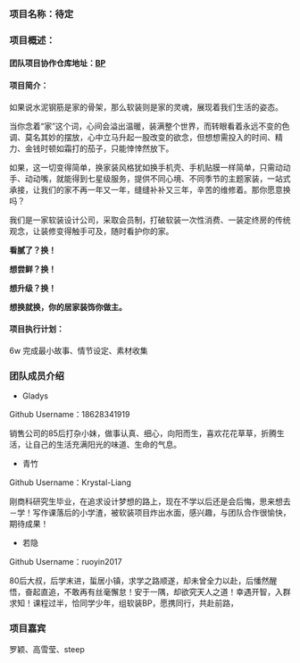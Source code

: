 ### 项目名称：待定

### 项目概述：

#### 团队项目协作仓库地址：[BP](https://github.com/18628341919/BP)

#### 项目简介：
如果说水泥钢筋是家的骨架，那么软装则是家的灵魂，展现着我们生活的姿态。

当你念着“家”这个词，心间会溢出温暖，装满整个世界，而转眼看着永远不变的色调、莫名其妙的摆放，心中立马升起一股改变的欲念，但想想需投入的时间、精力、金钱时顿如霜打的茄子，只能悻悻然放下。

如果，这一切变得简单，换家装风格犹如换手机壳、手机贴膜一样简单，只需动动手、动动嘴，就能得到七星级服务，提供不同心境、不同季节的主题家装，一站式承接，让我们的家不再一年又一年，缝缝补补又三年，辛苦的维修着。那你愿意换吗？

我们是一家软装设计公司，采取会员制，打破软装一次性消费、一装定终房的传统观念，让装修变得触手可及，随时看护你的家。

**看腻了？换！**

**想尝鲜？换！**

**想升级？换！**

**想换就换，你的居家装饰你做主。**



#### 项目执行计划：
6w 完成最小故事、情节设定、素材收集


### 团队成员介绍
- Gladys 

Github Username：18628341919   

销售公司的85后打杂小妹，做事认真、细心，向阳而生，喜欢花花草草，折腾生活，让自己的生活充满阳光的味道、生命的气息。

- 青竹

Github Username：Krystal-Liang

刚商科研究生毕业，在追求设计梦想的路上，现在不学以后还是会后悔，思来想去－学！写作课落后的小学渣，被软装项目炸出水面，感兴趣，与团队合作很愉快，期待成果！


- 若隐

Github Username：ruoyin2017

80后大叔，后学末进，蜇居小镇，求学之路顺遂，却未曾全力以赴，后憣然醒悟，奋起直追，不敢再有丝毫懈怠！安于一隅，却欲究天人之道！幸遇开智，入群求知！课程过半，恰同学少年，组软装BP，愿携同行，共赴前路，

### 项目嘉宾
罗颖、高雪莹、steep

